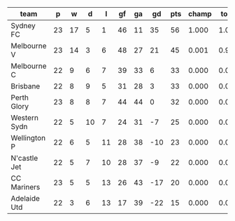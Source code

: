 |     team     | p  | w  | d  | l  | gf | ga | gd  | pts | champ | top2  | top3  | top4  |  5-7  | bot4  | bot3  | bot2  |
|--------------|----|----|----|----|----|----|-----|-----|-------|-------|-------|-------|-------|-------|-------|-------|
| Sydney FC    | 23 | 17 |  5 |  1 | 46 | 11 |  35 |  56 | 1.000 | 1.000 | 1.000 | 1.000 | 0.000 | 0.000 | 0.000 | 0.000|
| Melbourne V  | 23 | 14 |  3 |  6 | 48 | 27 |  21 |  45 | 0.001 | 0.998 | 1.000 | 1.000 | 0.000 | 0.000 | 0.000 | 0.000|
| Melbourne C  | 22 |  9 |  6 |  7 | 39 | 33 |   6 |  33 | 0.000 | 0.000 | 0.403 | 0.784 | 0.216 | 0.000 | 0.000 | 0.000|
| Brisbane     | 22 |  8 |  9 |  5 | 31 | 28 |   3 |  33 | 0.000 | 0.002 | 0.453 | 0.818 | 0.182 | 0.000 | 0.000 | 0.000|
| Perth Glory  | 23 |  8 |  8 |  7 | 44 | 44 |   0 |  32 | 0.000 | 0.000 | 0.143 | 0.386 | 0.614 | 0.001 | 0.000 | 0.000|
| Western Sydn | 22 |  5 | 10 |  7 | 24 | 31 |  -7 |  25 | 0.000 | 0.000 | 0.001 | 0.012 | 0.899 | 0.306 | 0.089 | 0.012|
| Wellington P | 22 |  6 |  5 | 11 | 28 | 38 | -10 |  23 | 0.000 | 0.000 | 0.000 | 0.000 | 0.551 | 0.827 | 0.449 | 0.121|
| N'castle Jet | 22 |  5 |  7 | 10 | 28 | 37 |  -9 |  22 | 0.000 | 0.000 | 0.000 | 0.000 | 0.447 | 0.873 | 0.554 | 0.229|
| CC Mariners  | 23 |  5 |  5 | 13 | 26 | 43 | -17 |  20 | 0.000 | 0.000 | 0.000 | 0.000 | 0.088 | 0.992 | 0.913 | 0.668|
| Adelaide Utd | 22 |  3 |  6 | 13 | 17 | 39 | -22 |  15 | 0.000 | 0.000 | 0.000 | 0.000 | 0.005 | 1.000 | 0.995 | 0.968|
